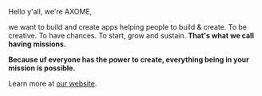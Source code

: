 Hello y'all, we're AXOME,

we want to build and create apps helping people to build & create.
To be creative.
To have chances.
To start, grow and sustain. __That's what we call having missions.__

__Because uf everyone has the power to create, everything being in your mission is possible.__

Learn more at [our website](http://axome.de/).
